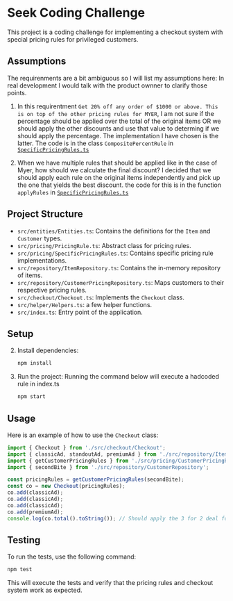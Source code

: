# Seek Coding Challenge

This project is a coding challenge for implementing a checkout system with special pricing rules for privileged customers.


## Assumptions
The requirenments are a bit ambiguous so I will list my assumptions here: 
In real development I would talk with the product ownner to clarify those points.  

1. In this requirentment `Get 20% off any order of $1000 or above.
This is on top of the other pricing rules for MYER`, I am not sure if the percentage should be applied over the total of the original items OR we should apply the other discounts and use that value to determing if we should apply the percentage.
The implementation I have chosen is the latter. The code is in the class `CompositePercentRule` in [`SpecificPricingRules.ts`](src/pricing/SpecificPricingRules.ts)

1. When we have multiple rules that should be applied like in the case of Myer, how should we calculate the final discount?
I decided that we should apply each rule on the original items independently and pick up the one that yields the best discount.
the code for this is in the function `applyRules` in [`SpecificPricingRules.ts`](src/helpers/Helpers.ts)

## Project Structure

- `src/entities/Entities.ts`: Contains the definitions for the `Item` and `Customer` types.
- `src/pricing/PricingRule.ts`: Abstract class for pricing rules.
- `src/pricing/SpecificPricingRules.ts`: Contains specific pricing rule implementations.
- `src/repository/ItemRepository.ts`: Contains the in-memory repository of items.
- `src/repository/CustomerPricingRepository.ts`: Maps customers to their respective pricing rules.
- `src/checkout/Checkout.ts`: Implements the `Checkout` class.
- `src/helper/Helpers.ts`: a few helper functions.
- `src/index.ts`: Entry point of the application.


## Setup

2. Install dependencies:
    ```sh
    npm install
    ```

3. Run the project:
Running the command below will execute a hadcoded rule in index.ts 
    ```sh
    npm start
    ```

## Usage

Here is an example of how to use the `Checkout` class:

```typescript
import { Checkout } from './src/checkout/Checkout';
import { classicAd, standoutAd, premiumAd } from './src/repository/ItemRepository';
import { getCustomerPricingRules } from './src/pricing/CustomerPricingRules';
import { secondBite } from './src/repository/CustomerRepository';

const pricingRules = getCustomerPricingRules(secondBite);
const co = new Checkout(pricingRules);
co.add(classicAd);
co.add(classicAd);
co.add(classicAd);
co.add(premiumAd);
console.log(co.total().toString()); // Should apply the 3 for 2 deal for SecondBite
```

## Testing

To run the tests, use the following command:

```sh
npm test
```

This will execute the tests and verify that the pricing rules and checkout system work as expected.